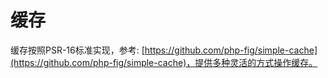 # 缓存
缓存按照PSR-16标准实现，参考: [https://github.com/php-fig/simple-cache](https://github.com/php-fig/simple-cache)，提供多种灵活的方式操作缓存。
